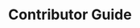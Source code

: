 ---
id: contributor-guide
title: Contributor Guide
sidebar_label: Contributor Guide
custom_edit_url: https://github.com/microsoft/fast-dna/edit/master/sites/website/src/docs/community/contributor-guide.doc.md
---